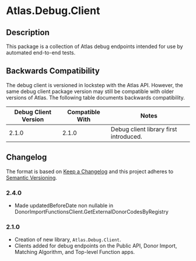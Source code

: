 ﻿# Atlas.Debug.Client

## Description
This package is a collection of Atlas debug endpoints intended for use by automated end-to-end tests.

## Backwards Compatibility
The debug client is versioned in lockstep with the Atlas API. However, the same debug client package version may still be compatible with older versions of Atlas.
The following table documents backwards compatibility.

| Debug Client Version | Compatible With | Notes                                  |
|----------------------|-----------------|----------------------------------------|
| 2.1.0                | 2.1.0           | Debug client library first introduced. |

## Changelog
The format is based on [Keep a Changelog](https://keepachangelog.com/en/1.0.0/) and this project adheres to [Semantic Versioning](https://semver.org/spec/v2.0.0.html).

### 2.4.0
*	Made updatedBeforeDate non nullable in DonorImportFunctionsClient.GetExternalDonorCodesByRegistry

### 2.1.0
* Creation of new library, `Atlas.Debug.Client`.
* Clients added for debug endpoints on the Public API, Donor Import, Matching Algorithm, and Top-level Function apps.
